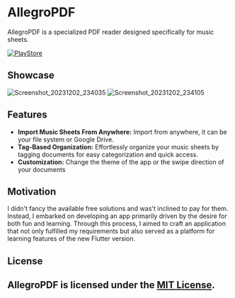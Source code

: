 # AllegroPDF
AllegroPDF is a specialized PDF reader designed specifically for music sheets.

<a href="https://play.google.com/store/apps/details?id=br.com.barros.allegropdf">![PlayStore](https://play.google.com/intl/en_us/badges/static/images/badges/en_badge_web_generic.png)</a>
<br/>

## Showcase
![Screenshot_20231202_234035](https://github.com/gumbarros/AllegroPDF/assets/52143624/6b04de7c-1e71-483a-bfda-517ad043d429)
![Screenshot_20231202_234105](https://github.com/gumbarros/AllegroPDF/assets/52143624/88b6a329-e770-4b3f-a64a-69dd7aafecf8)

## Features

- **Import Music Sheets From Anywhere:** Import from anywhere, it can be your file system or Google Drive.
- **Tag-Based Organization:** Effortlessly organize your music sheets by tagging documents for easy categorization and quick access.
- **Customization:** Change the theme of the app or the swipe direction of your documents

## Motivation
I didn't fancy the available free solutions and was't inclined to pay for them. Instead, I embarked on developing an app primarily driven by the desire for both fun and learning.
Through this process, I aimed to craft an application that not only fulfilled my requirements but also served as a platform for learning features of the new Flutter version.

## License
AllegroPDF is licensed under the [MIT License](LICENSE).
---
